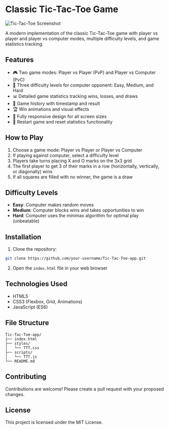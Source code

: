 # Classic Tic-Tac-Toe Game

![Tic-Tac-Toe Screenshot](screenshot.png)

A modern implementation of the classic Tic-Tac-Toe game with player vs player and player vs computer modes, multiple difficulty levels, and game statistics tracking.

## Features

- 🎮 Two game modes: Player vs Player (PvP) and Player vs Computer (PvC)
- 🧠 Three difficulty levels for computer opponent: Easy, Medium, and Hard
- 📊 Detailed game statistics tracking wins, losses, and draws
- 📜 Game history with timestamp and result
- 🏆 Win animations and visual effects
- 📱 Fully responsive design for all screen sizes
- 🔄 Restart game and reset statistics functionality

## How to Play

1. Choose a game mode: Player vs Player or Player vs Computer
2. If playing against computer, select a difficulty level
3. Players take turns placing X and O marks on the 3x3 grid
4. The first player to get 3 of their marks in a row (horizontally, vertically, or diagonally) wins
5. If all squares are filled with no winner, the game is a draw

## Difficulty Levels

- **Easy**: Computer makes random moves
- **Medium**: Computer blocks wins and takes opportunities to win
- **Hard**: Computer uses the minimax algorithm for optimal play (unbeatable)

## Installation

1. Clone the repository:
```bash
git clone https://github.com/your-username/Tic-Tac-Toe-app.git
```

2. Open the `index.html` file in your web browser

## Technologies Used

- HTML5
- CSS3 (Flexbox, Grid, Animations)
- JavaScript (ES6)

## File Structure

```
Tic-Tac-Toe-app/
├── index.html
├── styles/
│   └── TTT.css
├── scripts/
│   └── TTT.js
└── README.md
```

## Contributing

Contributions are welcome! Please create a pull request with your proposed changes.

## License

This project is licensed under the MIT License.